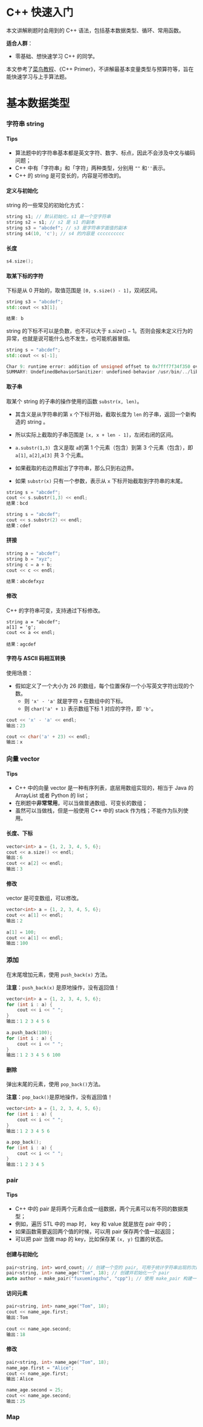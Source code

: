 # C++ 快速入门

本文讲解刷题时会用到的 C++ 语法，包括基本数据类型、循环、常用函数。

**适合人群**：

- 零基础、想快速学习 C++ 的同学。

本文参考了[菜鸟教程](https://www.runoob.com/cplusplus/cpp-tutorial.html)、《C++ Primer》，不讲解最基本变量类型与预算符等，旨在能快速学习与上手算法题。

# 基本数据类型

### 字符串 string

#### Tips

- 算法题中的字符串基本都是英文字符、数字、标点，因此不会涉及中文与编码问题；
- C++ 中有「字符串」和「字符」两种类型，分别用 `""` 和`''`表示。
- C++ 的 string 是可变长的，内容是可修改的。

#### 定义与初始化

string 的一些常见的初始化方式：

```C++
string s1; // 默认初始化，s1 是一个空字符串
string s2 = s1; // s2 是 s1 的副本
string s3 = "abcdef"; // s3 是字符串字面值的副本
string s4(10, 'c'); // s4 的内容是 cccccccccc
```

#### 长度

```C++
s4.size();
```

#### 取某下标的字符

下标是从 0 开始的，取值范围是 `[0, s.size() - 1]`，双闭区间。

```C++
string s3 = "abcdef";
std::cout << s3[1];

结果: b
```

string 的下标不可以是负数，也不可以大于 $s.size() - 1$。否则会报未定义行为的异常，也就是说可能什么也不发生，也可能机器冒烟。

```C++
string s = "abcdef";
std::cout << s[-1];

Char 9: runtime error: addition of unsigned offset to 0x7fff7f34f350 overflowed to 0x7fff7f34f34f (basic_string.h)
SUMMARY: UndefinedBehaviorSanitizer: undefined-behavior /usr/bin/../lib/gcc/x86_64-linux-gnu/9/../../../../include/c++/9/bits/basic_string.h:1070:9
```

#### 取子串

取某个 string 的子串的操作使用的函数 `substr(x, len)`。

- 其含义是从字符串的第 `x` 个下标开始，截取长度为 `len` 的子串，返回一个新构造的 string 。

- 所以实际上截取的子串范围是 `[x, x + len - 1]`，左闭右闭的区间。

- `a.substr(1,3) `含义是取 `a`的第 1 个元素（包含）到第 3 个元素（包含），即 `a[1]`, `a[2]`,`a[3]` 共 3 个元素。

- 如果截取的右边界超出了字符串，那么只到右边界。

- 如果 `substr(x)` 只有一个参数，表示从 `x` 下标开始截取到字符串的末尾。

```C++
string s = "abcdef";
cout << s.substr(1,3) << endl;
结果：bcd

string s = "abcdef";
cout << s.substr(2) << endl;
结果：cdef
```

#### 拼接

```C++
string a = "abcdef";
string b = "xyz";
string c = a + b;
cout << c << endl;

结果：abcdefxyz
```

#### 修改

C++ 的字符串可变，支持通过下标修改。

```
string a = "abcdef";
a[1] = 'g';
cout << a << endl;

结果：agcdef
```

#### 字符与 ASCII 码相互转换

使用场景：

- 假如定义了一个大小为 26 的数组，每个位置保存一个小写英文字符出现的个数。
  - 则 `'x' - 'a'` 就是字符 `x` 在数组中的下标。
  - 则 `char('a' + 1)` 表示数组下标 1 对应的字符，即 `'b'`。

```c++
cout << 'x' - 'a' << endl;
输出：23

cout << char('a' + 23) << endl;
输出：x
```

### 向量 vector

#### Tips

- C++ 中的向量 vector 是一种有序列表，底层用数组实现的，相当于 Java 的 ArrayList 或者 Python 的 list；
- 在刷题中**非常常用**，可以当做普通数组、可变长的数组；
- 虽然可以当做栈，但是一般使用 C++ 中的 stack 作为栈；不能作为队列使用。

#### 长度、下标

```C++
vector<int> a = {1, 2, 3, 4, 5, 6};
cout << a.size() << endl;
输出：6
cout << a[2] << endl;
输出：3
```

#### 修改

vector 是可变数组，可以修改。

```C++
vector<int> a = {1, 2, 3, 4, 5, 6};
cout << a[1] << endl;
输出：2
  
a[1] = 100;
cout << a[1] << endl;
输出：100
```

### 添加

在末尾增加元素，使用 `push_back(x)` 方法。

**注意**：`push_back(x)` 是原地操作，没有返回值！

```C++
vector<int> a = {1, 2, 3, 4, 5, 6};
for (int i : a) {
    cout << i << " ";
}
输出：1 2 3 4 5 6 
  
a.push_back(100);
for (int i : a) {
    cout << i << " ";
}
输出：1 2 3 4 5 6 100 
```

#### 删除

弹出末尾的元素，使用 `pop_back()`方法。

**注意**：`pop_back()`是原地操作，没有返回值！

```C++
vector<int> a = {1, 2, 3, 4, 5, 6};
for (int i : a) {
    cout << i << " ";
}
输出：1 2 3 4 5 6 

a.pop_back();
for (int i : a) {
    cout << i << " ";
}
输出：1 2 3 4 5 
```

### pair

#### Tips

- C++ 中的 pair 是将两个元素合成一组数据，两个元素可以有不同的数据类型；
- 例如，遍历 STL 中的 map 时， key 和 value 就是放在 pair 中的；
- 如果函数需要返回两个值的时候，可以用 pair 保存两个值一起返回；
- 可以把 pair 当做 map 的 key，比如保存某 `(x, y)` 位置的状态。

#### 创建与初始化

```c++
pair<string, int> word_count; // 创建一个空的 pair, 可用于统计字符串出现的次数
pair<string, int> name_age("Tom", 18); // 创建并初始化一个 pair
auto author = make_pair("fuxuemingzhu", "cpp"); // 使用 make_pair 构建一个 pair
```

#### 访问元素

```C++
pair<string, int> name_age("Tom", 18);
cout << name_age.first;
输出：Tom
  
cout << name_age.second;
输出：18
```

#### 修改

```c++
pair<string, int> name_age("Tom", 18);
name_age.first = "Alice";
cout << name_age.first;
输出：Alice

name_age.second = 25;
cout << name_age.second;
输出：25
```

### Map